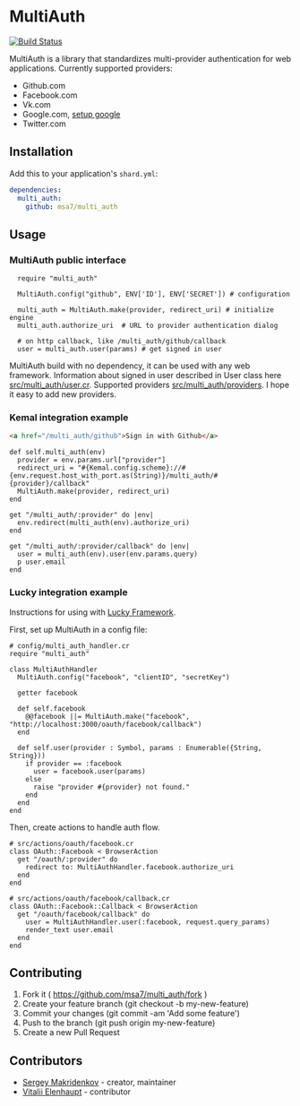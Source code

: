 # MultiAuth

[![Build Status](https://travis-ci.org/msa7/multi_auth.svg?branch=master)](https://travis-ci.org/msa7/multi_auth)

MultiAuth is a library that standardizes multi-provider authentication for web applications. Currently supported providers:

- Github.com
- Facebook.com
- Vk.com
- Google.com, [setup google](https://github.com/msa7/multi_auth/blob/master/setup.md#google)
- Twitter.com

## Installation

Add this to your application's `shard.yml`:

```yaml
dependencies:
  multi_auth:
    github: msa7/multi_auth
```

## Usage

### MultiAuth public interface

```crystal
  require "multi_auth"

  MultiAuth.config("github", ENV['ID'], ENV['SECRET']) # configuration

  multi_auth = MultiAuth.make(provider, redirect_uri) # initialize engine
  multi_auth.authorize_uri  # URL to provider authentication dialog

  # on http callback, like /multi_auth/github/callback
  user = multi_auth.user(params) # get signed in user
```

MultiAuth build with no dependency, it can be used with any web framework. Information about signed in user described in User class here [src/multi_auth/user.cr](https://github.com/msa7/multi_auth/blob/master/src/multi_auth/user.cr). Supported providers [src/multi_auth/providers](https://github.com/msa7/multi_auth/blob/master/src/multi_auth/providers). I hope it easy to add new providers.

### Kemal integration example

```html
<a href="/multi_auth/github">Sign in with Github</a>
```

```crystal
def self.multi_auth(env)
  provider = env.params.url["provider"]
  redirect_uri = "#{Kemal.config.scheme}://#{env.request.host_with_port.as(String)}/multi_auth/#{provider}/callback"
  MultiAuth.make(provider, redirect_uri)
end

get "/multi_auth/:provider" do |env|
  env.redirect(multi_auth(env).authorize_uri)
end

get "/multi_auth/:provider/callback" do |env|
  user = multi_auth(env).user(env.params.query)
  p user.email
end
```

### Lucky integration example

Instructions for using with [Lucky Framework](https://github.com/luckyframework/lucky).

First, set up MultiAuth in a config file:

```crystal
# config/multi_auth_handler.cr
require "multi_auth"

class MultiAuthHandler
  MultiAuth.config("facebook", "clientID", "secretKey")

  getter facebook

  def self.facebook
    @@facebook ||= MultiAuth.make("facebook", "http://localhost:3000/oauth/facebook/callback")
  end

  def self.user(provider : Symbol, params : Enumerable({String, String}))
    if provider == :facebook
      user = facebook.user(params)
    else
      raise "provider #{provider} not found."
    end
  end
end
```

Then, create actions to handle auth flow.

```crystal
# src/actions/oauth/facebook.cr
class OAuth::Facebook < BrowserAction
  get "/oauth/:provider" do
    redirect to: MultiAuthHandler.facebook.authorize_uri
  end
end

# src/actions/oauth/facebook/callback.cr
class OAuth::Facebook::Callback < BrowserAction
  get "/oauth/facebook/callback" do
    user = MultiAuthHandler.user(:facebook, request.query_params)
    render_text user.email
  end
end
```

## Contributing

1. Fork it ( https://github.com/msa7/multi_auth/fork )
2. Create your feature branch (git checkout -b my-new-feature)
3. Commit your changes (git commit -am 'Add some feature')
4. Push to the branch (git push origin my-new-feature)
5. Create a new Pull Request

## Contributors

- [Sergey Makridenkov](https://github.com/msa7) - creator, maintainer
- [Vitalii Elenhaupt](https://github.com/veelenga) - contributor
